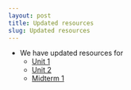 ```yaml
---
layout: post
title: Updated resources
slug: Updated resources
---
```


* We have updated resources for 
  * [Unit 1](../../../linear.html)
  * [Unit 2](../../../nonlinear.html)
  * [Midterm 1](../../../midterm1.html)

